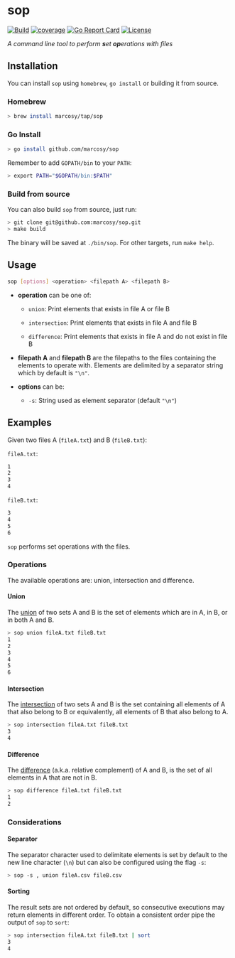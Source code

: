 # sop

[![Build](https://github.com/marcosy/sop/actions/workflows/build.yml/badge.svg)](https://github.com/marcosy/sop/actions/workflows/build.yml)
[![coverage](https://img.shields.io/badge/coverage-98.9%25-brightgreen)](https://github.com/marcosy/sop/actions/workflows/build.yml)
[![Go Report Card](https://goreportcard.com/badge/github.com/marcosy/sop)](https://goreportcard.com/report/github.com/marcosy/sop)
[![License](https://img.shields.io/github/license/marcosy/sop?color=brightgreen)](./LICENSE)

_A command line tool to perform **s**et **op**erations with files_

## Installation

You can install `sop` using `homebrew`, `go install` or building it from source.

### Homebrew

```bash
> brew install marcosy/tap/sop
```

### Go Install

```bash
> go install github.com/marcosy/sop
```

Remember to add `GOPATH/bin` to your `PATH`:

```bash
> export PATH="$GOPATH/bin:$PATH"
```

### Build from source

You can also build `sop` from source, just run:

```bash
> git clone git@github.com:marcosy/sop.git
> make build
```

The binary will be saved at `./bin/sop`. For other targets, run `make help`.

## Usage

```bash
sop [options] <operation> <filepath A> <filepath B>
```

- **operation** can be one of:
  - `union`: Print elements that exists in file A or file B

  - `intersection`: Print elements that exists in file A and file B
  
  - `difference`: Print elements that exists in file A and do not exist in file B

- **filepath A** and **filepath B** are the filepaths to the files containing
the elements to operate with. Elements are delimited by a separator string which
by default is `"\n"`.

- **options** can be:
  - `-s`: String used as element separator (default `"\n"`)

## Examples

Given two files A (`fileA.txt`) and B (`fileB.txt`):

`fileA.txt`:

```txt
1
2
3
4
```

`fileB.txt`:

```txt
3
4
5
6
```

`sop` performs set operations with the files.

### Operations

The available operations are: union, intersection and difference.

#### Union

The [union](https://en.wikipedia.org/wiki/Union_(set_theory)) of two sets A and B is the set of elements which are in A, in B, or in both A and B.

```bash
> sop union fileA.txt fileB.txt
1
2
3
4
5
6
```

#### Intersection

The [intersection](https://en.wikipedia.org/wiki/Intersection_(set_theory)) of two sets A and B is the set containing all elements of A that also belong to B or equivalently, all elements of B that also belong to A.

```bash
> sop intersection fileA.txt fileB.txt
3
4
```

#### Difference

The [difference](https://en.wikipedia.org/wiki/Complement_(set_theory)#Relative_complement) (a.k.a. relative complement) of A and B, is the set of all elements in A that are not in B.

```bash
> sop difference fileA.txt fileB.txt
1
2
```

### Considerations

#### Separator

The separator character used to delimitate elements is set by default to the new
line character (`\n`) but can also be configured using the flag `-s`:

```bash
> sop -s , union fileA.csv fileB.csv 
```

#### Sorting

The result sets are not ordered by default, so consecutive executions may return
elements in different order. To obtain a consistent order pipe the output of `sop`
to `sort`:

```bash
> sop intersection fileA.txt fileB.txt | sort
3
4
```
